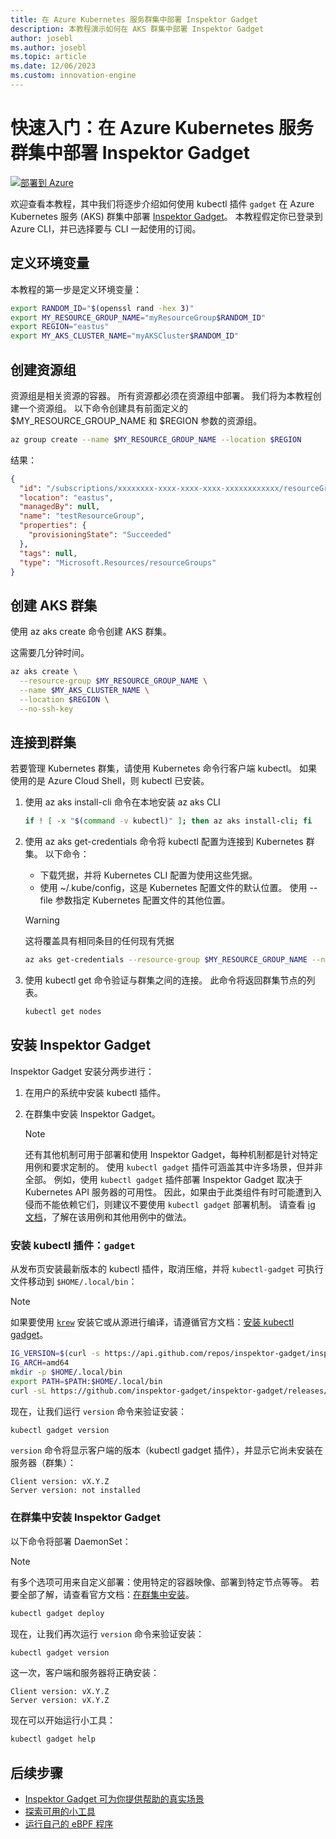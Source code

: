 ```yaml
---
title: 在 Azure Kubernetes 服务群集中部署 Inspektor Gadget
description: 本教程演示如何在 AKS 群集中部署 Inspektor Gadget
author: josebl
ms.author: josebl
ms.topic: article
ms.date: 12/06/2023
ms.custom: innovation-engine
---
```


# 快速入门：在 Azure Kubernetes 服务群集中部署 Inspektor Gadget

[![部署到 Azure](https://aka.ms/deploytoazurebutton)](https://go.microsoft.com/fwlink/?linkid=2276309)

欢迎查看本教程，其中我们将逐步介绍如何使用 kubectl 插件 `gadget` 在 Azure Kubernetes 服务 (AKS) 群集中部署 [Inspektor Gadget](https://www.inspektor-gadget.io/)。 本教程假定你已登录到 Azure CLI，并已选择要与 CLI 一起使用的订阅。

## 定义环境变量

本教程的第一步是定义环境变量：

```bash
export RANDOM_ID="$(openssl rand -hex 3)"
export MY_RESOURCE_GROUP_NAME="myResourceGroup$RANDOM_ID"
export REGION="eastus"
export MY_AKS_CLUSTER_NAME="myAKSCluster$RANDOM_ID"
```

## 创建资源组

资源组是相关资源的容器。 所有资源都必须在资源组中部署。 我们将为本教程创建一个资源组。 以下命令创建具有前面定义的 $MY_RESOURCE_GROUP_NAME 和 $REGION 参数的资源组。

```bash
az group create --name $MY_RESOURCE_GROUP_NAME --location $REGION
```

结果：

<!-- expected_similarity=0.3 -->
```JSON
{
  "id": "/subscriptions/xxxxxxxx-xxxx-xxxx-xxxx-xxxxxxxxxxxx/resourceGroups/myResourceGroup210",
  "location": "eastus",
  "managedBy": null,
  "name": "testResourceGroup",
  "properties": {
    "provisioningState": "Succeeded"
  },
  "tags": null,
  "type": "Microsoft.Resources/resourceGroups"
}
```

## 创建 AKS 群集

使用 az aks create 命令创建 AKS 群集。

这需要几分钟时间。

```bash
az aks create \
  --resource-group $MY_RESOURCE_GROUP_NAME \
  --name $MY_AKS_CLUSTER_NAME \
  --location $REGION \
  --no-ssh-key
```

## 连接到群集

若要管理 Kubernetes 群集，请使用 Kubernetes 命令行客户端 kubectl。 如果使用的是 Azure Cloud Shell，则 kubectl 已安装。

1. 使用 az aks install-cli 命令在本地安装 az aks CLI

    ```bash
    if ! [ -x "$(command -v kubectl)" ]; then az aks install-cli; fi
    ```

2. 使用 az aks get-credentials 命令将 kubectl 配置为连接到 Kubernetes 群集。 以下命令：
    - 下载凭据，并将 Kubernetes CLI 配置为使用这些凭据。
    - 使用 ~/.kube/config，这是 Kubernetes 配置文件的默认位置。 使用 --file 参数指定 Kubernetes 配置文件的其他位置。

    > [!WARNING]
    > 这将覆盖具有相同条目的任何现有凭据

    ```bash
    az aks get-credentials --resource-group $MY_RESOURCE_GROUP_NAME --name $MY_AKS_CLUSTER_NAME --overwrite-existing
    ```

3. 使用 kubectl get 命令验证与群集之间的连接。 此命令将返回群集节点的列表。

    ```bash
    kubectl get nodes
    ```

## 安装 Inspektor Gadget

Inspektor Gadget 安装分两步进行：

1. 在用户的系统中安装 kubectl 插件。
2. 在群集中安装 Inspektor Gadget。

    > [!NOTE]
    > 还有其他机制可用于部署和使用 Inspektor Gadget，每种机制都是针对特定用例和要求定制的。 使用 `kubectl gadget` 插件可涵盖其中许多场景，但并非全部。 例如，使用 `kubectl gadget` 插件部署 Inspektor Gadget 取决于 Kubernetes API 服务器的可用性。 因此，如果由于此类组件有时可能遭到入侵而不能依赖它们，则建议不要使用 `kubectl gadget` 部署机制。 请查看 [ig 文档](https://github.com/inspektor-gadget/inspektor-gadget/blob/main/docs/ig.md)，了解在该用例和其他用例中的做法。

### 安装 kubectl 插件：`gadget`

从发布页安装最新版本的 kubectl 插件，取消压缩，并将 `kubectl-gadget` 可执行文件移动到 `$HOME/.local/bin`：

> [!NOTE]
> 如果要使用 [`krew`](https://sigs.k8s.io/krew) 安装它或从源进行编译，请遵循官方文档：[安装 kubectl gadget](https://github.com/inspektor-gadget/inspektor-gadget/blob/main/docs/install.md#installing-kubectl-gadget)。

```bash
IG_VERSION=$(curl -s https://api.github.com/repos/inspektor-gadget/inspektor-gadget/releases/latest | jq -r .tag_name)
IG_ARCH=amd64
mkdir -p $HOME/.local/bin
export PATH=$PATH:$HOME/.local/bin
curl -sL https://github.com/inspektor-gadget/inspektor-gadget/releases/download/${IG_VERSION}/kubectl-gadget-linux-${IG_ARCH}-${IG_VERSION}.tar.gz  | tar -C $HOME/.local/bin -xzf - kubectl-gadget
```

现在，让我们运行 `version` 命令来验证安装：

```bash
kubectl gadget version
```

`version` 命令将显示客户端的版本（kubectl gadget 插件），并显示它尚未安装在服务器（群集）：

<!--expected_similarity="(?m)^Client version: v\d+\.\d+\.\d+$\n^Server version: not installed$"-->
```text
Client version: vX.Y.Z
Server version: not installed
```

### 在群集中安装 Inspektor Gadget

以下命令将部署 DaemonSet：

> [!NOTE]
> 有多个选项可用来自定义部署：使用特定的容器映像、部署到特定节点等等。 若要全部了解，请查看官方文档：[在群集中安装](https://github.com/inspektor-gadget/inspektor-gadget/blob/main/docs/install.md#installing-in-the-cluster)。

```bash
kubectl gadget deploy
```

现在，让我们再次运行 `version` 命令来验证安装：

```bash
kubectl gadget version
```

这一次，客户端和服务器将正确安装：

<!--expected_similarity="(?m)^Client version: v\d+\.\d+\.\d+$\n^Server version: v\d+\.\d+\.\d+$"-->
```text
Client version: vX.Y.Z
Server version: vX.Y.Z
```

现在可以开始运行小工具：

```bash
kubectl gadget help
```

<!--
## Clean Up

### Undeploy Inspektor Gadget

```bash
kubectl gadget undeploy
```

### Clean up Azure resources

When no longer needed, you can use `az group delete` to remove the resource group, cluster, and all related resources as follows. The `--no-wait` parameter returns control to the prompt without waiting for the operation to complete. The `--yes` parameter confirms that you wish to delete the resources without an additional prompt to do so.

```bash
az group delete --name $MY_RESOURCE_GROUP_NAME --no-wait --yes
```
-->

## 后续步骤
- [Inspektor Gadget 可为你提供帮助的真实场景](https://go.microsoft.com/fwlink/p/?linkid=2260402#use-cases)
- [探索可用的小工具](https://go.microsoft.com/fwlink/p/?linkid=2260070)
- [运行自己的 eBPF 程序](https://go.microsoft.com/fwlink/p/?linkid=2259865)
